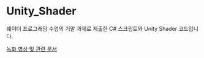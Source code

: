 # Unity_Shader

쉐이더 프로그래밍 수업의 기말 과제로 제출한 C# 스크립트와 Unity Shader 코드입니다.

[녹화 영상 및 관련 문서](https://wandering-rumba-865.notion.site/NPR-Rendering-1b2aba645d3280e3b24cee9003d59e11?pvs=74)



